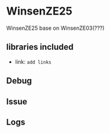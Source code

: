 # WinsenZE25

WinsenZE25 base on WinsenZE03(???)

## libraries included

- <WinsenZE03> link: `add links`

## Debug

## Issue

## Logs
